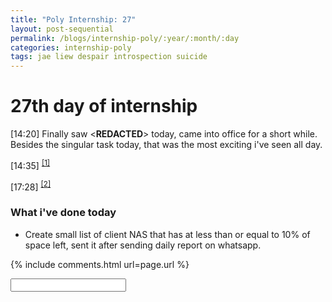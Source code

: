 ```yaml
---
title: "Poly Internship: 27"
layout: post-sequential
permalink: /blogs/internship-poly/:year/:month/:day
categories: internship-poly
tags: jae liew despair introspection suicide
---
```

# 27th day of internship

<span class="timestamp">[14:20]</span> Finally saw <span class="disable-selection" ondblclick="this.innerHTML='Jae Liew'">&lt;<b>REDACTED</b>&gt;</span> today, came into office for a short while. Besides the singular task today, that was the most exciting i've seen all day. 

<span class="timestamp">[14:35]</span> <sup><a href="#1">[1]</a></sup>

<span class="timestamp">[17:28]</span> <sup><a href="#2">[2]</a></sup> 

### What i've done today
* Create small list of client NAS that has at less than or equal to 10% of space left, sent it after sending daily report on whatsapp.


{% include comments.html url=page.url %}

<input id="password-input" type="password" class="text-secret" onkeyup="unlock()" autocomplete="off">

<span class="disable-selection" id="truth" style="display:none;"><sup id="1">[1]</sup> i know for a fact that this stress, this murderous and deathly despair. doesn't come from work. i could think of a few reasons, perhaps one of it is the racing truck of life that holds the concept of what growing up into an adult is like. <br><br>even though i only hold a very minor role in this upcoming easter production, i still feel some invisible intense pressure. this makes no sense. i was villains, _pharisees_ with lines of dialogue, and there was so much more blocking and training! all i was this friday and sunday was just a <span class="disable-selection" ondblclick="this.innerHTML='police officer'">&lt;<b>REDACTED</b>&gt;</span> with just 2 lines and a finale song at the end. it was the a role that i very much enjoy. So why-<br><br><br><sup id="2">[2]</sup> so i knocked out, and woke up just in time for our supervisor to mention to us that some spare birthday cake was coming out way, so that's pretty neat. I'm beginning to think my internal self-torment was starting to take a toll on my energy, hence the repetitive naps that occured multiple times recently. jesus f. christ, what is happening to me.<br><br>i think.<br>no.<br>i know that what is happening right now is spiritual warfare. hell wants more victims, and this upcoming easter bottlenecks their efforts for eternal damnation. <br><br>God, if you hear this, guide me to know what to do. the directors have shared of how many people leave church after participating in a production, and i do not want to be next statistic. I do not want to let my own mind or the world dictate my actions or life.<br><br>i can say many times that i will do this or that, but i just want to truly live that life. i just want to live that life that God wants me to have. <br><br>i admit, i have been chasing the wrong things when my life starts to suck. i understand how that eventually kill someone, a slow fade. i saw first-hand how someone can just almost disappear one day. It's not just one day, it's a process that happens over a long while. this links to a lack that one has in their relationship with God, and I know exactly what that is. i've been looking at the wrong things for this lack.<br><br>now i just not only understand and say it,<br>but,<br>yes,<br>oh i can see it now<br><br>i stumbled and fell, breaking into multiple pieces, all in a mess. but the one thing that i couldn't figure out was that **intimacy and grace of God**. how could i forget<br><br>i considered going missing because i thought i didn't deserve to be with the body of Christ, i felt lost. i was blind. but<br><br>they still cared, like how God still cares for me even right now. even if i messed up, even if i lash back, even if i hurt people. <br><br>i'd never knew that, this easter's message is also for me, God's Unfolding Love. <br><br><br>I know for a fact that battles like this won't end, and i'm pretty sure i am like this everytime i get into this kind of position, i just kept silent about it, bottled it up, and hide it, as i would do about most emotions i had as a child with ASD. not anymore. <br><br><br>If you're reading this, brothers and sisters, i may or may not be super ok as of this typing, but please, talk to me. remind me how God and community still values me as part of the body of Christ. sorry if you noticed i had ghosted for a bit from any of you, i just needed time. <br><br>To me right now, all this isn't a solid answer, but if you can be patient with me, i may be able to explain what's in my mind to the best of my abilities. <br><br>good lord, i feel better now</span>
